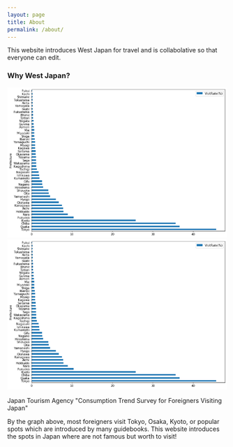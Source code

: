 ```yaml
---
layout: page
title: About
permalink: /about/
---
```


This website introduces West Japan for travel and is collabolative so that everyone can edit.

### Why West Japan?
![代替テキスト](https://github.com/alice0619/dh150.github.io/blob/master/visitrate.png)
<img src="https://github.com/alice0619/dh150.github.io/blob/master/visitrate.png" alt="Visit Rate (%)" title="Visit Rate by Pref">


Japan Tourism Agency "Consumption Trend Survey for Foreigners Visiting Japan"

By the graph above, most foreigners visit Tokyo, Osaka, Kyoto, or popular spots which are introduced by many guidebooks. This website introduces the spots in Japan where are not famous but worth to visit!
